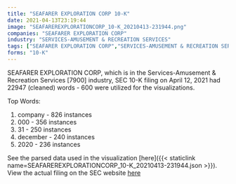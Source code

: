 ```yaml
---
title: "SEAFARER EXPLORATION CORP 10-K"
date: 2021-04-13T23:19:44
image: "SEAFAREREXPLORATIONCORP_10-K_20210413-231944.png"
companies: "SEAFARER EXPLORATION CORP"
industry: "SERVICES-AMUSEMENT & RECREATION SERVICES"
tags: ["SEAFARER EXPLORATION CORP","SERVICES-AMUSEMENT & RECREATION SERVICES","04-12-2021","10-K"]
forms: "10-K"
---
```

SEAFARER EXPLORATION CORP, which is in the Services-Amusement & Recreation Services [7900] industry, SEC 10-K filing on April 12, 2021 had 22947 (cleaned) words - 600 were utilized for the visualizations.

Top Words:
1. company - 826 instances
2. 000 - 356 instances
3. 31 - 250 instances
4. december - 240 instances
5. 2020 - 236 instances


See the parsed data used in the visualization [here]({{< staticlink name=SEAFAREREXPLORATIONCORP_10-K_20210413-231944.json >}}).  
View the actual filing on the SEC website [here](https://www.sec.gov/Archives/edgar/data/1106213/0001199835-21-000180.txt)